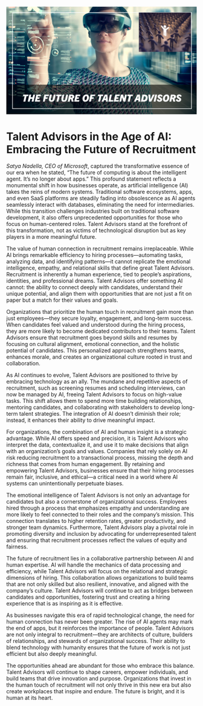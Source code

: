 ![Alt Text](https://github.com/Tas1970/The-End-of-Apps-and-the-Rise-of-AI-A-Hopeful-Future-for-Talent-Advisors-and-Organizations/blob/main/1737071102206.png)


# Talent Advisors in the Age of AI: Embracing the Future of Recruitment

*Satya Nadella, CEO of Microsoft*, captured the transformative essence of our era when he stated, “The future of computing is about the intelligent agent. It’s no longer about apps.” This profound statement reflects a monumental shift in how businesses operate, as artificial intelligence (AI) takes the reins of modern systems. Traditional software ecosystems, apps, and even SaaS platforms are steadily fading into obsolescence as AI agents seamlessly interact with databases, eliminating the need for intermediaries. While this transition challenges industries built on traditional software development, it also offers unprecedented opportunities for those who focus on human-centered roles. Talent Advisors stand at the forefront of this transformation, not as victims of technological disruption but as key players in a more meaningful future.

The value of human connection in recruitment remains irreplaceable. While AI brings remarkable efficiency to hiring processes—automating tasks, analyzing data, and identifying patterns—it cannot replicate the emotional intelligence, empathy, and relational skills that define great Talent Advisors. Recruitment is inherently a human experience, tied to people’s aspirations, identities, and professional dreams. Talent Advisors offer something AI cannot: the ability to connect deeply with candidates, understand their unique potential, and align them with opportunities that are not just a fit on paper but a match for their values and goals.

Organizations that prioritize the human touch in recruitment gain more than just employees—they secure loyalty, engagement, and long-term success. When candidates feel valued and understood during the hiring process, they are more likely to become dedicated contributors to their teams. Talent Advisors ensure that recruitment goes beyond skills and resumes by focusing on cultural alignment, emotional connection, and the holistic potential of candidates. This personalized approach strengthens teams, enhances morale, and creates an organizational culture rooted in trust and collaboration.

As AI continues to evolve, Talent Advisors are positioned to thrive by embracing technology as an ally. The mundane and repetitive aspects of recruitment, such as screening resumes and scheduling interviews, can now be managed by AI, freeing Talent Advisors to focus on high-value tasks. This shift allows them to spend more time building relationships, mentoring candidates, and collaborating with stakeholders to develop long-term talent strategies. The integration of AI doesn’t diminish their role; instead, it enhances their ability to drive meaningful impact.

For organizations, the combination of AI and human insight is a strategic advantage. While AI offers speed and precision, it is Talent Advisors who interpret the data, contextualize it, and use it to make decisions that align with an organization’s goals and values. Companies that rely solely on AI risk reducing recruitment to a transactional process, missing the depth and richness that comes from human engagement. By retaining and empowering Talent Advisors, businesses ensure that their hiring processes remain fair, inclusive, and ethical—a critical need in a world where AI systems can unintentionally perpetuate biases.

The emotional intelligence of Talent Advisors is not only an advantage for candidates but also a cornerstone of organizational success. Employees hired through a process that emphasizes empathy and understanding are more likely to feel connected to their roles and the company’s mission. This connection translates to higher retention rates, greater productivity, and stronger team dynamics. Furthermore, Talent Advisors play a pivotal role in promoting diversity and inclusion by advocating for underrepresented talent and ensuring that recruitment processes reflect the values of equity and fairness.

The future of recruitment lies in a collaborative partnership between AI and human expertise. AI will handle the mechanics of data processing and efficiency, while Talent Advisors will focus on the relational and strategic dimensions of hiring. This collaboration allows organizations to build teams that are not only skilled but also resilient, innovative, and aligned with the company’s culture. Talent Advisors will continue to act as bridges between candidates and opportunities, fostering trust and creating a hiring experience that is as inspiring as it is effective.

As businesses navigate this era of rapid technological change, the need for human connection has never been greater. The rise of AI agents may mark the end of apps, but it reinforces the importance of people. Talent Advisors are not only integral to recruitment—they are architects of culture, builders of relationships, and stewards of organizational success. Their ability to blend technology with humanity ensures that the future of work is not just efficient but also deeply meaningful.

The opportunities ahead are abundant for those who embrace this balance. Talent Advisors will continue to shape careers, empower individuals, and build teams that drive innovation and purpose. Organizations that invest in the human touch of recruitment will not only thrive in this new era but also create workplaces that inspire and endure. The future is bright, and it is human at its heart.


